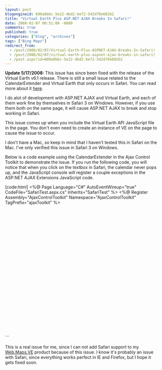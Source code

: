 ```yaml
---
layout: post
blogengineid: 600a0bbc-5e22-4bd2-bef2-542d70e682b2
title: "Virtual Earth Plus ASP.NET AJAX Breaks In Safari!"
date: 2008-02-07 00:51:00 -0600
comments: true
published: true
categories: ["blog", "archives"]
tags: ["Bing Maps"]
redirect_from: 
  - /post/2008/02/07/Virtual-Earth-Plus-ASPNET-AJAX-Breaks-In-Safari!
  - /post/2008/02/07/virtual-earth-plus-aspnet-ajax-breaks-in-safari!
  - /post.aspx?id=600a0bbc-5e22-4bd2-bef2-542d70e682b2
---
```

<!-- more -->

**Update 5/17/2008:** This issue has since been fixed with the release of the Virtual Earth v6.1 release. There is still a small issue related to the CalendarExtender and Virtual Earth that only occurs in Safari. You can read more about it <a href="/post.aspx?id=c75cbc89-6abf-4869-914d-6176bb6c7736">here</a>.

 

I do alot of development with ASP.NET AJAX and Virtual Earth, and each of them work fine by themselves in Safari 3 on Windows. However, if you use them both on the same page, it will cause ASP.NET AJAX to break and stop working in Safari.

This issue comes up when you include the Virtual Earth API JavaScript file in the page. You don't even need to create an instance of VE on the page to cause the issue to occur.

I don't have a Mac, so keep in mind that I haven't tested this in Safari on the Mac. I've only verified this issue in Safari 3 on Windows.

Below is a code example using the CalendarExtender in the Ajax Control Toolkit to demonstrate the issue. If you run the following code, you will notice that when you click on the textbox in Safari, the calendar never pops up, and the JavaScript console will register a couple exceptions in the ASP.NET AJAX Extensions JavaScript code.

[code:html]
 <%@ Page Language="C#" AutoEventWireup="true" CodeFile="SafariTest.aspx.cs" Inherits="SafariTest" %>
 <%@ Register Assembly="AjaxControlToolkit" Namespace="AjaxControlToolkit" TagPrefix="ajaxToolkit" %>
 <!DOCTYPE html PUBLIC "-//W3C//DTD XHTML 1.0 Transitional//EN" "http://www.w3.org/TR/xhtml1/DTD/xhtml1-transitional.dtd">
 <html xmlns="http://www.w3.org/1999/xhtml">
 <head runat="server">
 <title>Untitled Page</title>
 <meta http-equiv="Content-Type" content="text/html; charset=utf-8">
 <script type="text/javascript" src="http://dev.virtualearth.net/mapcontrol/mapcontrol.ashx?v=6" mce_src="http://dev.virtualearth.net/mapcontrol/mapcontrol.ashx?v=6"></script>
 <script type="text/javascript"> var map = null; function GetMap() { map = new VEMap('myMap'); map.LoadMap(); } </script>
 </head>
 <body onload="GetMap();">
 <form id="form1" runat="server">
 <asp:ScriptManager runat="server" ID="ScriptManager1"></asp:ScriptManager>
 <div>
 <asp:TextBox runat="server" id="txtDate"></asp:TextBox>
 <ajaxToolkit:CalendarExtender runat="server" ID="CalendarExtender1" TargetControlID="txtDate"></ajaxToolkit:CalendarExtender>
 


 <div id='myMap' style="position:relative; width:400px; height:400px;"></div>
 </div>
 </form>
 </body>
 </html>
 ```

This is a real issue for me, since I can not add Safari support to my <a href="http://simplovation.com/Page/WebMapsVE.aspx">Web.Maps.VE</a> product because of this issue. I know it's probably an issue with Safari, since everything works perfect in IE and Firefox, but I hope it gets fixed soon.
